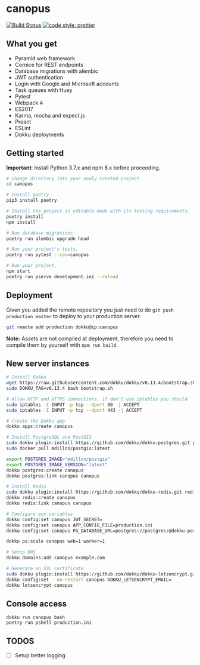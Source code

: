 canopus
=======

[![Build Status](https://travis-ci.org/josuemontano/API-platform.svg?branch=master)](https://travis-ci.org/josuemontano/API-platform)
[![code style: prettier](https://img.shields.io/badge/code_style-prettier-ff69b4.svg?style=flat-square)](https://github.com/prettier/prettier)

## What you get

- Pyramid web framework
- Cornice for REST endpoints
- Database migrations with alembic
- JWT authentication
- Login with Google and Microsoft accounts
- Task queues with Huey
- Pytest
- Webpack 4
- ES2017
- Karma, mocha and expect.js
- Preact
- ESLint
- Dokku deployments

## Getting started

**Important**: Install Python 3.7.x and npm 8.x before proceeding.

```sh
# Change directory into your newly created project.
cd canopus

# Install poetry
pip3 install poetry

# Install the project in editable mode with its testing requirements.
poetry install
npm install

# Run database migrations.
poetry run alembic upgrade head

# Run your project's tests.
poetry run pytest --cov=canopus

# Run your project.
npm start
poetry run pserve development.ini --reload
```

## Deployment

Given you added the remote repository you just need to do `git push production master` to deploy to your production server.

```sh
git remote add production dokku@ip:canopus
```

**Note:** Assets are not compiled at deployment, therefore you need to compile them by yourself with `npm run build`.

## New server instances

```sh
# Install Dokku
wget https://raw.githubusercontent.com/dokku/dokku/v0.13.4/bootstrap.sh
sudo DOKKU_TAG=v0.13.4 bash bootstrap.sh

# Allow HTTP and HTTPS connections, if don't use iptables you should
sudo iptables -I INPUT -p tcp --dport 80 -j ACCEPT
sudo iptables -I INPUT -p tcp --dport 443 -j ACCEPT

# Create the Dokku app
dokku apps:create canopus

# Install PostgreSQL and PostGIS
sudo dokku plugin:install https://github.com/dokku/dokku-postgres.git postgres
sudo docker pull mdillon/postgis:latest

export POSTGRES_IMAGE="mdillon/postgis"
export POSTGRES_IMAGE_VERSION="latest"
dokku postgres:create canopus
dokku postgres:link canopus canopus

# Install Redis
sudo dokku plugin:install https://github.com/dokku/dokku-redis.git redis
dokku redis:create canopus
dokku redis:link canopus canopus

# Configure env variables
dokku config:set canopus JWT_SECRET=
dokku config:set canopus APP_CONFIG_FILE=production.ini
dokku config:set canopus PG_DATABASE_URL=postgres://postgres:@dokku-postgres-canopus:5432/canopus

dokku ps:scale canopus web=1 worker=1

# Setup DNS
dokku domains:add canopus example.com

# Generate an SSL certificate
sudo dokku plugin:install https://github.com/dokku/dokku-letsencrypt.git
dokku config:set --no-restart canopus DOKKU_LETSENCRYPT_EMAIL=
dokku letsencrypt canopus
```

## Console access

```
dokku run canopus bash
poetry run pshell production.ini
```

## TODOS

- [ ] Setup better logging
